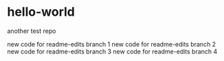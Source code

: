 # hello-world
another test repo

new code for readme-edits branch 1
new code for readme-edits branch 2
new code for readme-edits branch 3
new code for readme-edits branch 4
